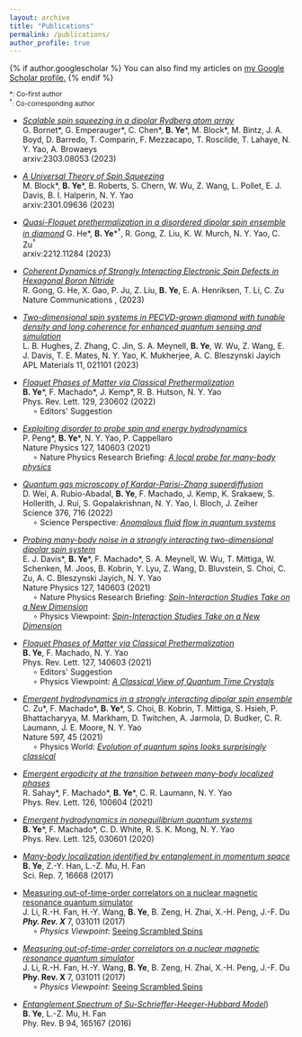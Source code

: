 ```yaml
---
layout: archive
title: "Publications"
permalink: /publications/
author_profile: true
---
```


{% if author.googlescholar %}
  You can also find my articles on <u><a href="{{author.googlescholar}}">my Google Scholar profile</a>.</u>
{% endif %}

<small>\*: Co-first author</small>  
<small>$^\dagger$: Co-corresponding author</small>

* [_Scalable spin squeezing in a dipolar Rydberg atom array_](https://arxiv.org/abs/2303.08053)  
G. Bornet\*, G. Emperauger\*, C. Chen\*, __B. Ye__\*, M. Block\*, M. Bintz, J. A. Boyd, D. Barredo, T. Comparin, F. Mezzacapo, T. Roscilde, T. Lahaye, N. Y. Yao, A. Browaeys  
arxiv:2303.08053 (2023)

* [_A Universal Theory of Spin Squeezing_](https://arxiv.org/abs/2301.09636)  
M. Block\*, __B. Ye__\*, B. Roberts, S. Chern, W. Wu, Z. Wang, L. Pollet, E. J. Davis, B. I. Halperin, N. Y. Yao  
arxiv:2301.09636 (2023)  

* [_Quasi-Floquet prethermalization in a disordered dipolar spin ensemble in diamond_](https://arxiv.org/abs/2212.11284) 
G. He\*, __B. Ye__\*$^\dagger$, R. Gong, Z. Liu, K. W. Murch, N. Y. Yao, C. Zu$^\dagger$  
arxiv:2212.11284 (2023)  

* [_Coherent Dynamics of Strongly Interacting Electronic Spin Defects in Hexagonal Boron Nitride_](https://arxiv.org/abs/2210.11485)  
R. Gong, G. He, X. Gao, P. Ju, Z. Liu, __B. Ye__, E. A. Henriksen, T. Li, C. Zu  
Nature Communications , (2023)  

* [_Two-dimensional spin systems in PECVD-grown diamond with tunable density and long coherence for enhanced quantum sensing and simulation_](https://pubs.aip.org/aip/apm/article/11/2/021101/2870857)  
L. B. Hughes, Z. Zhang, C. Jin, S. A. Meynell, __B. Ye__, W. Wu, Z. Wang, E. J. Davis, T. E. Mates, N. Y. Yao, K. Mukherjee, A. C. Bleszynski Jayich  
APL Materials 11, 021101 (2023)  

* [_Floquet Phases of Matter via Classical Prethermalization_](https://journals.aps.org/prl/abstract/10.1103/PhysRevLett.127.140603)  
__B. Ye__\*,  F. Machado\*, J. Kemp\*, R. B. Hutson, N. Y. Yao  
Phys. Rev. Lett. 129, 230602 (2022)  
&emsp; $\circ$ Editors' Suggestion  

* [_Exploiting disorder to probe spin and energy hydrodynamics_](https://www.nature.com/articles/s41567-023-02024-4)  
P. Peng\*, __B. Ye__\*, N. Y. Yao, P. Cappellaro  
Nature Physics 127, 140603 (2021)  
&emsp; $\circ$ Nature Physics Research Briefing: [_A local probe for many-body physics_](https://www.nature.com/articles/s41567-023-02051-1)  

* [_Quantum gas microscopy of Kardar-Parisi-Zhang superdiffusion_](https://www.science.org/doi/10.1126/science.abk2397)  
D. Wei, A. Rubio-Abadal, __B. Ye__, F. Machado, J. Kemp, K. Srakaew, S. Hollerith, J. Rui, S. Gopalakrishnan, N. Y. Yao, I. Bloch, J. Zeiher  
Science 376, 716 (2022)  
&emsp; $\circ$ Science Perspective: [_Anomalous fluid flow in quantum systems_](https://www.science.org/doi/10.1126/science.abn6376)  

* [_Probing many-body noise in a strongly interacting two-dimensional dipolar spin system_](https://www.nature.com/articles/s41567-023-01944-5)  
E. J. Davis\*, __B. Ye__\*,  F. Machado*, S. A. Meynell, W. Wu, T. Mittiga, W. Schenken, M. Joos, B. Kobrin, Y. Lyu, Z. Wang, D. Bluvstein, S. Choi, C. Zu, A. C. Bleszynski Jayich, N. Y. Yao  
Nature Physics 127, 140603 (2021)  
&emsp; $\circ$ Nature Physics Research Briefing: [_Spin-Interaction Studies Take on a New Dimension_](https://www.nature.com/articles/s41567-023-01947-2)  
&emsp; $\circ$ Physics Viewpoint: [_Spin-Interaction Studies Take on a New Dimension_](https://physics.aps.org/articles/v16/1)

* [_Floquet Phases of Matter via Classical Prethermalization_](https://journals.aps.org/prl/abstract/10.1103/PhysRevLett.127.140603)  
__B. Ye__,  F. Machado, N. Y. Yao  
Phys. Rev. Lett. 127, 140603 (2021)  
&emsp; $\circ$ Editors' Suggestion  
&emsp; $\circ$ Physics Viewpoint: [_A Classical View of Quantum Time Crystals_](https://physics.aps.org/articles/v14/132)

* [_Emergent hydrodynamics in a strongly interacting dipolar spin ensemble_](https://www.nature.com/articles/s41586-021-03763-1)  
C. Zu\*, F. Machado\*, __B. Ye__\*,  S. Choi, B. Kobrin, T. Mittiga, S. Hsieh, P. Bhattacharyya, M. Markham, D. Twitchen, A. Jarmola, D. Budker, C. R. Laumann, J. E. Moore, N. Y. Yao  
Nature 597, 45 (2021)  
&emsp; $\circ$ Physics World: [_Evolution of quantum spins looks surprisingly classical_](https://physicsworld.com/a/evolution-of-quantum-spins-looks-surprisingly-classical/)

* [_Emergent ergodicity at the transition between many-body localized phases_](https://journals.aps.org/prl/abstract/10.1103/PhysRevLett.126.100604)   
R. Sahay\*, F. Machado\*, __B. Ye__\*,  C. R. Laumann, N. Y. Yao  
Phys. Rev. Lett. 126, 100604 (2021)

* [_Emergent hydrodynamics in nonequilibrium quantum systems_](https://journals.aps.org/prl/abstract/10.1103/PhysRevLett.125.030601)  
__B. Ye__\*, F. Machado\*, C. D. White, R. S. K. Mong, N. Y. Yao  
Phys. Rev. Lett. 125, 030601 (2020)

* [_Many-body localization identified by entanglement in momentum space_](https://www.nature.com/articles/s41598-017-16889-y)  
__B. Ye__, Z.-Y. Han, L.-Z. Mu, H. Fan  
Sci. Rep. 7, 16668 (2017)

* [Measuring out-of-time-order correlators on a nuclear magnetic resonance quantum simulator](https://physics.aps.org/articles/v10/82)  
J. Li, R.-H. Fan, H.-Y. Wang, __B. Ye__, B. Zeng, H. Zhai, X.-H. Peng, J.-F. Du  
_**Phy. Rev. X**_ 7, 031011 (2017)  
&emsp; $\circ$ _Physics Viewpoint_: [Seeing Scrambled Spins](https://physics.aps.org/articles/v10/82)

* [_Measuring out-of-time-order correlators on a nuclear magnetic resonance quantum simulator_](https://physics.aps.org/articles/v10/82)  
J. Li, R.-H. Fan, H.-Y. Wang, __B. Ye__, B. Zeng, H. Zhai, X.-H. Peng, J.-F. Du  
**Phy. Rev. X** 7, 031011 (2017)  
&emsp; $\circ$ _Physics Viewpoint_: [Seeing Scrambled Spins](https://physics.aps.org/articles/v10/82)

* [_Entanglement Spectrum of Su-Schrieffer-Heeger-Hubbard Model_](http://journals.aps.org/prb/abstract/10.1103/PhysRevB.94.165167))  
__B. Ye__, L.-Z. Mu, H. Fan  
Phy. Rev. B 94, 165167 (2016)

<!-- {% include base_path %}

{% for post in site.publications reversed %}
  {% include archive-single.html %}
{% endfor %} -->

